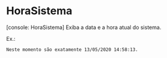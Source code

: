 # HoraSistema
[console: HoraSistema] Exiba a data e a hora atual do sistema.

Ex.:
```
Neste momento são exatamente 13/05/2020 14:58:13.
```
